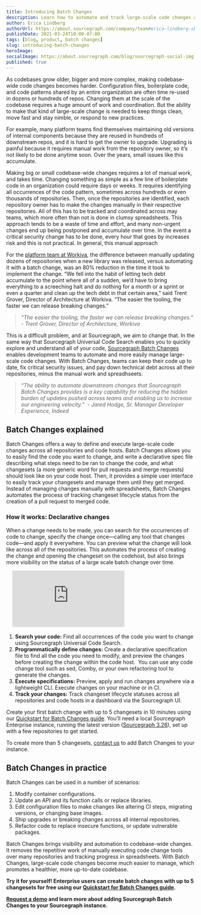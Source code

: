 ```yaml
---
title: Introducing Batch Changes
description: Learn how to automate and track large-scale code changes across all of your repositories and code hosts with Sourcegraph Batch Changes.
author: Erica Lindberg
authorUrl: https://about.sourcegraph.com/company/team#erica-lindberg-she-her
publishDate: 2021-03-24T10:00-07:00
tags: [blog, product, batch changes]
slug: introducing-batch-changes
heroImage:
socialImage: https://about.sourcegraph.com/blog/sourcegraph-social-img.png
published: true
---
```


As codebases grow older, bigger and more complex, making codebase-wide code changes becomes harder. Configuration files, boilerplate code, and code patterns shared by an entire organization are often time re-used in dozens or hundreds of repos. Changing them at the scale of the codebase requires a huge amount of work and coordination. But the ability to make that kind of large-scale change is needed to keep things clean, move fast and stay nimble, or respond to new practices.

For example, many platform teams find themselves maintaining old versions of internal components because they are reused in hundreds of downstream repos, and it is hard to get the owner to upgrade. Upgrading is painful because it requires manual work from the repository owner, so it’s not likely to be done anytime soon. Over the years, small issues like this accumulate.

Making big or small codebase-wide changes requires a lot of manual work, and takes time. Changing something as simple as a few line of boilerplate code in an organization could require days or weeks. It requires identifying all occurrences of the code pattern, sometimes across hundreds or even thousands of repositories. Then, once the repositories are identified, each repository owner has to make the changes manually in their respective repositories. All of this has to be tracked and coordinated across may teams, which more often than not is done in clumsy spreadsheets. This approach tends to be a waste of time and effort, and many non-urgent changes end up being postponed and accumulate over time. In the event a critical security change has to be done, every hour that goes by increases risk and this is not practical. In general, this manual approach  

For the [platform team at Workiva](http://about.sourcegraph.com/case-studies/workiva-automates-large-scale-code-changes/), the difference between manually updating dozens of repositories when a new library was released, versus automating it with a batch change, was an 80% reduction in the time it took to implement the change. “We fell into the habit of letting tech debt accumulate to the point where all of a sudden, we’d have to bring everything to a screeching halt and do nothing for a month or a sprint or even a quarter and clean up the tech debt in that certain area,” said Trent Grover, Director of Architecture at Workiva. “The easier the tooling, the faster we can release breaking changes.” 

> *“The easier the tooling, the faster we can release breaking changes.”*
> *- Trent Grover, Director of Architecture, Workiva*

This is a difficult problem, and at Sourcegraph, we aim to change that. In the same way that Sourcegraph Universal Code Search enables you to quickly explore and understand all of your code, [Sourcegraph Batch Changes](https://about.sourcegraph.com/batch-changes) enables development teams to automate and more easily manage large-scale code changes. With Batch Changes, teams can keep their code up to date, fix critical security issues, and pay down technical debt across all their repositories, minus the manual work and spreadhseets.

> *“The ability to automate downstream changes that Sourcegraph Batch Changes provides is a key capability for reducing the hidden burden of updates pushed across teams and enabling us to increase our engineering velocity.”* 
> *- Jared Hodge, Sr. Manager Developer Experience, Indeed*

## Batch Changes explained
Batch Changes offers a way to define and execute large-scale code changes across all repositories and code hosts. Batch Changes allows you to easily find the code you want to change, and write a declarative spec file describing what steps need to be ran to change the code, and what changesets (a more generic word for pull requests and merge requests) should look like on your code host. Then, it provides a simple user interface to easily track your changesets and manage them until they get merged. Instead of managing changes manually with spreadsheets, Batch Changes automates the process of tracking changeset lifecycle status from the creation of a pull request to merged code.  

### How it works: Declarative changes
When a change needs to be made, you can search for the occurrences of code to change, specify the change once—calling any tool that changes code—and apply it everywhere. You can preview what the change will look like across all of the repositories. This automates the process of creating the change and opening the changeset on the codehost, but also brings more visibility on the status of a large scale batch change over time.

<div class="container my-4 video-embed embed-responsive embed-responsive-16by9">
    <iframe class="embed-responsive-item" src="https://www.youtube-nocookie.com/embed/eOmiyXIWTCw?autoplay=0&amp;cc_load_policy=0&amp;start=0&amp;end=0&amp;loop=0&amp;controls=1&amp;modestbranding=0&amp;rel=0" allowfullscreen="" allow="accelerometer; autoplay; encrypted-media; gyroscope; picture-in-picture" frameborder="0"></iframe>
</div>


1. **Search your code:** Find all occurrences of the code you want to change using Sourcegraph Universal Code Search.
2. **Programmatically define changes:** Create a declarative specification file to find all the code you need to modify, and preview the changes before creating the change within the code host.  You can use any code change tool such as sed, Comby, or your own refactoring tool to generate the changes.
3. **Execute specifications:** Preview, apply and run changes anywhere via a lightweight CLI. Execute changes on your machine or in CI. 
4. **Track your changes:** Track changeset lifecycle statuses across all repositories and code hosts in a dashboard via the Sourcegraph UI. 

Create your first batch change with up to 5 changesets in 10 minutes using our [Quickstart for Batch Changes guide](https://docs.sourcegraph.com/batch_changes/quickstart). You’ll need a local Sourcegraph Enterprise instance, running the latest version ([Sourcegraph 3.26](https://docs.sourcegraph.com/admin/updates)), set up with a few repositories to get started. 

To create more than 5 changesets, [contact us](http://about.sourcegraph.com/contact/request-batch-changes-demo) to add Batch Changes to your instance. 

## Batch Changes in practice
Batch Changes can be used in a number of scenarios:

1. Modify container configurations.  
2. Update an API and its function calls or replace libraries. 
3. Edit configuration files to make changes like altering CI steps, migrating versions, or changing base images.
4. Ship upgrades or breaking changes across all internal repositories. 
5. Refactor code to replace insecure functions, or update vulnerable packages.

Batch Changes brings visibility and automation to codebase-wide changes. It removes the repetitive work of manually executing code change tools over many repositories and tracking progress in spreadsheets. With Batch Changes, large-scale code changes become much easier to manage, which promotes a healthier, more up-to-date codebase. 

**Try it for yourself! Enterprise users can create batch changes with up to 5 changesets for free using our [Quickstart for Batch Changes guide](https://docs.sourcegraph.com/batch_changes/quickstart).**

**[Request a demo](http://about.sourcegraph.com/contact/request-batch-changes-demo) and learn more about adding Sourcegraph Batch Changes to your Sourcegraph instance.**
